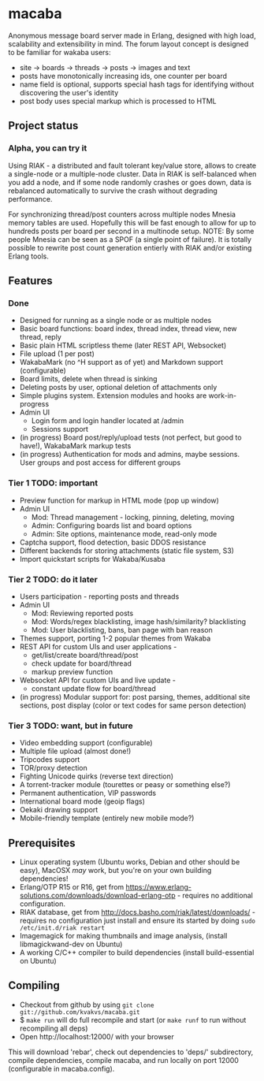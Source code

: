 # macaba

Anonymous message board server made in Erlang, designed with high load,
scalability and extensibility in mind. The forum layout concept is designed to
be familiar for wakaba users:

*   site &rarr; boards &rarr; threads &rarr; posts &rarr; images and text
*   posts have monotonically increasing ids, one counter per board
*   name field is optional, supports special hash tags for identifying without
    discovering the user's identity
*   post body uses special markup which is processed to HTML

## Project status

### Alpha, you can try it

Using RIAK - a distributed and fault tolerant key/value store, allows to create
a single-node or a multiple-node cluster. Data in RIAK is self-balanced when
you add a node, and if some node randomly crashes or goes down, data is
rebalanced automatically to survive the crash without degrading performance.

For synchronizing thread/post counters across multiple nodes Mnesia memory
tables are used. Hopefully this will be fast enough to allow for up to hundreds
posts per board per second in a multinode setup. NOTE: By some people Mnesia
can be seen as a SPOF (a single point of failure). It is totally possible to
rewrite post count generation entierly with RIAK and/or existing Erlang tools.

## Features

### Done

*   Designed for running as a single node or as multiple nodes
*   Basic board functions: board index, thread index, thread view, new thread,
    reply
*   Basic plain HTML scriptless theme (later REST API, Websocket)
*   File upload (1 per post)
*   WakabaMark (no ^H support as of yet) and Markdown support (configurable)
*   Board limits, delete when thread is sinking
*   Deleting posts by user, optional deletion of attachments only
*   Simple plugins system. Extension modules and hooks are work-in-progress
*   Admin UI
    *   Login form and login handler located at /admin
    *   Sessions support
*   (in progress) Board post/reply/upload tests (not perfect, but good to
    have!), WakabaMark markup tests
*   (in progress) Authentication for mods and admins, maybe sessions. User
    groups and post access for different groups

### Tier 1 TODO: important

*   Preview function for markup in HTML mode (pop up window)
*   Admin UI
    *   Mod: Thread management - locking, pinning, deleting, moving
    *   Admin: Configuring boards list and board options
    *   Admin: Site options, maintenance mode, read-only mode
*   Captcha support, flood detection, basic DDOS resistance
*   Different backends for storing attachments (static file system, S3)
*   Import quickstart scripts for Wakaba/Kusaba

### Tier 2 TODO: do it later

*   Users participation - reporting posts and threads
*   Admin UI
    *   Mod: Reviewing reported posts
    *   Mod: Words/regex blacklisting, image hash/similarity? blacklisting
    *   Mod: User blacklisting, bans, ban page with ban reason
*   Themes support, porting 1-2 popular themes from Wakaba
*   REST API for custom UIs and user applications -
    *   get/list/create board/thread/post
    *   check update for board/thread
    *   markup preview function
*   Websocket API for custom UIs and live update -
    *   constant update flow for board/thread
*   (in progress) Modular support for: post parsing, themes, additional
    site sections, post display (color or text codes for same person detection)

### Tier 3 TODO: want, but in future

*   Video embedding support (configurable)
*   Multiple file upload (almost done!)
*   Tripcodes support
*   TOR/proxy detection
*   Fighting Unicode quirks (reverse text direction)
*   A torrent-tracker module (tourettes or peasy or something else?)
*   Permanent authentication, VIP passwords
*   International board mode (geoip flags)
*   Oekaki drawing support
*   Mobile-friendly template (entirely new mobile mode?)

## Prerequisites

*  Linux operating system (Ubuntu works, Debian and other should be easy),
   MacOSX _may_ work, but you're on your own building dependencies!
*  Erlang/OTP R15 or R16, get from
   https://www.erlang-solutions.com/downloads/download-erlang-otp - requires no
   additional configuration.
*  RIAK database, get from http://docs.basho.com/riak/latest/downloads/ -
   requires no configuration just install and ensure its started by doing
   `sudo /etc/init.d/riak restart`
*  Imagemagick for making thumbnails and image analysis, (install
   libmagickwand-dev on Ubuntu)
*  A working C/C++ compiler to build dependencies (install build-essential on
   Ubuntu)

## Compiling

*   Checkout from github by using `git clone git://github.com/kvakvs/macaba.git`
*   $ `make run` will do full recompile and start (or `make runf` to run without
    recompiling all deps)
*   Open http://localhost:12000/ with your browser

This will download 'rebar', check out dependencies to 'deps/' subdirectory,
compile dependencies, compile macaba, and run locally on port 12000
(configurable in macaba.config).
